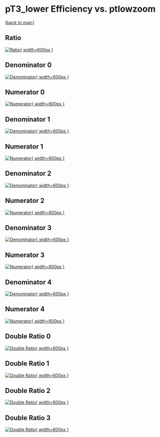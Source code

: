 # pT3_lower Efficiency vs. ptlowzoom

[[back to main](./)]



## Ratio

[![Ratio](../mtv/var/pT3_lower_base_211_0_eff_ptlowzoom.png){ width=600px }](../mtv/var/pT3_lower_base_211_0_eff_ptlowzoom.pdf)

## Denominator 0

[![Denominator](../mtv/den/pT3_lower_base_211_0_eff_ptlowzoom_den0.png){ width=600px }](../mtv/den/pT3_lower_base_211_0_eff_ptlowzoom_den0.pdf)

## Numerator 0

[![Numerator](../mtv/num/pT3_lower_base_211_0_eff_ptlowzoom_num0.png){ width=600px }](../mtv/num/pT3_lower_base_211_0_eff_ptlowzoom_num0.pdf)

## Denominator 1

[![Denominator](../mtv/den/pT3_lower_base_211_0_eff_ptlowzoom_den1.png){ width=600px }](../mtv/den/pT3_lower_base_211_0_eff_ptlowzoom_den1.pdf)

## Numerator 1

[![Numerator](../mtv/num/pT3_lower_base_211_0_eff_ptlowzoom_num1.png){ width=600px }](../mtv/num/pT3_lower_base_211_0_eff_ptlowzoom_num1.pdf)

## Denominator 2

[![Denominator](../mtv/den/pT3_lower_base_211_0_eff_ptlowzoom_den2.png){ width=600px }](../mtv/den/pT3_lower_base_211_0_eff_ptlowzoom_den2.pdf)

## Numerator 2

[![Numerator](../mtv/num/pT3_lower_base_211_0_eff_ptlowzoom_num2.png){ width=600px }](../mtv/num/pT3_lower_base_211_0_eff_ptlowzoom_num2.pdf)

## Denominator 3

[![Denominator](../mtv/den/pT3_lower_base_211_0_eff_ptlowzoom_den3.png){ width=600px }](../mtv/den/pT3_lower_base_211_0_eff_ptlowzoom_den3.pdf)

## Numerator 3

[![Numerator](../mtv/num/pT3_lower_base_211_0_eff_ptlowzoom_num3.png){ width=600px }](../mtv/num/pT3_lower_base_211_0_eff_ptlowzoom_num3.pdf)

## Denominator 4

[![Denominator](../mtv/den/pT3_lower_base_211_0_eff_ptlowzoom_den4.png){ width=600px }](../mtv/den/pT3_lower_base_211_0_eff_ptlowzoom_den4.pdf)

## Numerator 4

[![Numerator](../mtv/num/pT3_lower_base_211_0_eff_ptlowzoom_num4.png){ width=600px }](../mtv/num/pT3_lower_base_211_0_eff_ptlowzoom_num4.pdf)

## Double Ratio 0

[![Double Ratio](../mtv/ratio/pT3_lower_base_211_0_eff_ptlowzoom_ratio0.png){ width=600px }](../mtv/ratio/pT3_lower_base_211_0_eff_ptlowzoom_ratio0.pdf)

## Double Ratio 1

[![Double Ratio](../mtv/ratio/pT3_lower_base_211_0_eff_ptlowzoom_ratio1.png){ width=600px }](../mtv/ratio/pT3_lower_base_211_0_eff_ptlowzoom_ratio1.pdf)

## Double Ratio 2

[![Double Ratio](../mtv/ratio/pT3_lower_base_211_0_eff_ptlowzoom_ratio2.png){ width=600px }](../mtv/ratio/pT3_lower_base_211_0_eff_ptlowzoom_ratio2.pdf)

## Double Ratio 3

[![Double Ratio](../mtv/ratio/pT3_lower_base_211_0_eff_ptlowzoom_ratio3.png){ width=600px }](../mtv/ratio/pT3_lower_base_211_0_eff_ptlowzoom_ratio3.pdf)

